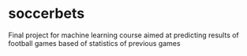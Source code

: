 # soccerbets

Final project for machine learning course aimed at predicting results of football games based of statistics of previous games
